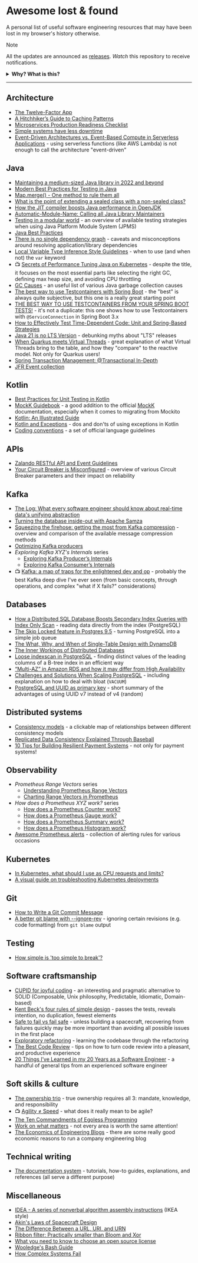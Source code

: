 # Awesome lost & found

A personal list of useful software engineering resources that may have been lost in my browser's history otherwise.

> [!NOTE]
> All the updates are announced as [releases](https://github.com/mikemybytes/awesome-lost-and-found/releases).
> _Watch_ this repository to receive notifications.
> 
<details>
<summary><b>Why? What is this?</b></summary>

I share interesting software engineering resources on [my Twitter/X](https://twitter.com/mikemybytes) as they come. 
Yet, _interesting_ does not always mean _worth revisiting_. When somebody asks: _Hey Mike, do you have any useful 
resources about Kafka?_, we both would benefit from a single list. Besides, I sometimes forget too...

**This list is like a set of selectively filtered bookmarks**. My goal is not to add things here regularly but to keep 
them useful and accurate. New [releases](https://github.com/mikemybytes/awesome-lost-and-found/releases) act a bit like 
a newsletter for those who are interested. Also, I don't link [my own articles]([releases](https://mikemybytes.com)) 
here.

Leave a :star: if you found it awesome too!
</details>

---

## Architecture

- [The Twelve-Factor App](https://12factor.net/)
- [A Hitchhiker’s Guide to Caching Patterns](https://hazelcast.com/blog/a-hitchhikers-guide-to-caching-patterns/)
- [Microservices Production Readiness Checklist](https://github.com/kgoralski/microservice-production-readiness-checklist)
- [Simple systems have less downtime](https://www.gkogan.co/blog/simple-systems/)
- [Event-Driven Architectures vs. Event-Based Compute in Serverless Applications](https://www.alexdebrie.com/posts/event-driven-vs-event-based/) - using 
serverless functions (like AWS Lambda) is not enough to call the architecture "event-driven" 

## Java

- [Maintaining a medium-sized Java library in 2022 and beyond](https://michael-simons.github.io/neo4j-migrations/maintaining-a-medium-sized-java-library-in-2022-and-beyond/)
- [Modern Best Practices for Testing in Java](https://phauer.com/2019/modern-best-practices-testing-java/)
- [Map.merge() - One method to rule them all](https://nurkiewicz.com/2019/03/mapmerge-one-method-to-rule-them-all.html)
- [What is the point of extending a sealed class with a non-sealed class?](https://stackoverflow.com/questions/63860110/what-is-the-point-of-extending-a-sealed-class-with-a-non-sealed-class/63887136#63887136)
- [How the JIT compiler boosts Java performance in OpenJDK](https://developers.redhat.com/articles/2021/06/23/how-jit-compiler-boosts-java-performance-openjdk)
- [Automatic-Module-Name: Calling all Java Library Maintainers](http://branchandbound.net/blog/java/2017/12/automatic-module-name/)
- [Testing in a modular world](https://info.michael-simons.eu/2021/10/19/testing-in-a-modular-world/) - an overview of 
available testing strategies when using Java Platform Module System (JPMS)
- [Java Best Practices](http://java.jonathangiles.net/)
- [There is no single dependency graph](https://melix.github.io/blog/2022/07/there-is-no-single-dependency-graph.html) -
caveats and misconceptions around resolving application/library dependencies
- [Local Variable Type Inference Style Guidelines](https://openjdk.org/projects/amber/guides/lvti-style-guide) - when to
use (and when not) the `var` keyword
- 📺 [Secrets of Performance Tuning Java on Kubernetes](https://vimeo.com/748031919) - despite the title, it focuses on
the most essential parts like selecting the right GC, defining max heap size, and avoiding CPU throttling
- [GC Causes](https://netflix.github.io/atlas-docs/spectator/lang/java/ext/jvm-gc-causes/) - an useful list of various 
Java garbage collection causes
- [The best way to use Testcontainers with Spring Boot](https://maciejwalkowiak.com/blog/testcontainers-spring-boot-setup/) - the "best"
is always quite subjective, but this one is a really great starting point
- [THE BEST WAY TO USE TESTCONTAINERS FROM YOUR SPRING BOOT TESTS!](https://info.michael-simons.eu/2023/07/27/the-best-way-to-use-testcontainers-from-your-spring-boot-tests/) - it's
not a duplicate: this one shows how to use Testcontainers with `@ServiceConnection` in Spring Boot 3.x
- [How to Effectively Test Time-Dependent Code: Unit and Spring-Based Strategies](https://jonasg.io/posts/how-to-effectively-test-time-dependent-code/)
- [Java 21 is no LTS Version](https://nipafx.dev/inside-java-newscast-52/) - debunking myths about "LTS" releases 
- [When Quarkus meets Virtual Threads](https://quarkus.io/blog/virtual-thread-1/) - great explanation of what Virtual 
 Threads bring to the table, and how they "compare" to the reactive model. Not only for Quarkus users!
- [Spring Transaction Management: @Transactional In-Depth](https://www.marcobehler.com/guides/spring-transaction-management-transactional-in-depth)
- [JFR Event collection](https://sap.github.io/SapMachine/jfrevents/21.html)

## Kotlin

- [Best Practices for Unit Testing in Kotlin](https://phauer.com/2018/best-practices-unit-testing-kotlin/)
- [MockK Guidebook](https://notwoods.github.io/mockk-guidebook/) - a good addition to the official [MockK](https://mockk.io/) 
documentation, especially when it comes to migrating from Mockito
- [Kotlin: An Illustrated Guide](https://typealias.com/start/)
- [Kotlin and Exceptions](https://elizarov.medium.com/kotlin-and-exceptions-8062f589d07) - dos and don'ts of using
exceptions in Kotlin
- [Coding conventions](https://kotlinlang.org/docs/coding-conventions.html) - a set of official language guidelines

## APIs

- [Zalando RESTful API and Event Guidelines](https://opensource.zalando.com/restful-api-guidelines/)
- [Your Circuit Breaker is Misconfigured](https://shopify.engineering/circuit-breaker-misconfigured) - overview of various
Circuit Breaker parameters and their impact on reliability

## Kafka

- [The Log: What every software engineer should know about real-time data's unifying abstraction](https://engineering.linkedin.com/distributed-systems/log-what-every-software-engineer-should-know-about-real-time-datas-unifying)
- [Turning the database inside-out with Apache Samza](https://martin.kleppmann.com/2015/03/04/turning-the-database-inside-out.html)
- [Squeezing the firehose: getting the most from Kafka compression](https://blog.cloudflare.com/squeezing-the-firehose/) - overview
and comparison of the available message compression methods
- [Optimizing Kafka producers](https://strimzi.io/blog/2020/10/15/producer-tuning/)
- _Exploring Kafka XYZ's Internals_ series
  - [Exploring Kafka Producer’s Internals](https://blog.developer.adobe.com/exploring-kafka-producers-internals-37411b647d0f)
  - [Exploring Kafka Consumer’s Internals](https://medium.com/adobetech/exploring-kafka-consumers-internals-b0b9becaa106)
- 📺 [Kafka: a map of traps for the enlightened dev and op](https://youtu.be/paVdXL5vDzg) - probably the best Kafka deep dive 
I've ever seen (from basic concepts, through operations, and complex "what if X fails?" considerations)

## Databases
- [How a Distributed SQL Database Boosts Secondary Index Queries with Index Only Scan](https://blog.yugabyte.com/how-a-distributed-sql-database-boosts-secondary-index-queries-with-index-only-scan/) - reading 
data directly from the index (PostgreSQL)
- [The Skip Locked feature in Postgres 9.5](https://www.pgcasts.com/episodes/the-skip-locked-feature-in-postgres-9-5) - turning 
PostgreSQL into a simple job queue
- [The What, Why, and When of Single-Table Design with DynamoDB](https://www.alexdebrie.com/posts/dynamodb-single-table/)
- [The Inner Workings of Distributed Databases](https://questdb.io/blog/inner-workings-distributed-databases/)
- [Loose indexscan in PostgreSQL](https://wiki.postgresql.org/wiki/Loose_indexscan) - finding distinct values of the 
leading columns of a B-tree index in an efficient way
- [“Multi-AZ” in Amazon RDS and how it may differ from High Availability](https://dev.to/aws-heroes/multi-az-in-amazon-rds-and-how-it-differs-from-high-availability-gn9)
- [Challenges and Solutions When Scaling PostgreSQL](https://onesignal.com/blog/lessons-learned-from-5-years-of-scaling-postgresql/) - including 
explanation on how to deal with bloat (`VACUUM`)
- [PostgreSQL and UUID as primary key](https://maciejwalkowiak.com/blog/postgres-uuid-primary-key/) - short summary of 
the advantages of using UUID v7 instead of v4 (random)

## Distributed systems

- [Consistency models](https://jepsen.io/consistency) - a clickable map of relationships between different consistency models
- [Replicated Data Consistency Explained Through Baseball](https://www.microsoft.com/en-us/research/wp-content/uploads/2011/10/ConsistencyAndBaseballReport.pdf)
- [10 Tips for Building Resilient Payment Systems](https://shopify.engineering/building-resilient-payment-systems) - not
only for payment systems!

## Observability

- _Prometheus Range Vectors_ series
  - [Understanding Prometheus Range Vectors](https://satyanash.net/software/2021/01/04/understanding-prometheus-range-vectors.html)
  - [Charting Range Vectors in Prometheus](https://satyanash.net/software/2021/06/09/charting-range-vectors-prometheus.html)
- _How does a Prometheus XYZ work?_ series
  - [How does a Prometheus Counter work?](https://www.robustperception.io/how-does-a-prometheus-counter-work/)
  - [How does a Prometheus Gauge work?](https://www.robustperception.io/how-does-a-prometheus-gauge-work/)
  - [How does a Prometheus Summary work?](https://www.robustperception.io/how-does-a-prometheus-summary-work)
  - [How does a Prometheus Histogram work?](https://www.robustperception.io/how-does-a-prometheus-histogram-work)
- [Awesome Prometheus alerts](https://awesome-prometheus-alerts.grep.to/) - collection of alerting rules for various 
occasions

## Kubernetes

- [In Kubernetes, what should I use as CPU requests and limits?](https://twitter.com/danielepolencic/status/1632717409051181056)
- [A visual guide on troubleshooting Kubernetes deployments](https://learnk8s.io/troubleshooting-deployments)

## Git

- [How to Write a Git Commit Message](https://cbea.ms/git-commit/)
- [A better git blame with --ignore-rev](https://michaelheap.com/git-ignore-rev/) - ignoring certain revisions (e.g. 
code formatting) from `git blame` output

## Testing

- [How simple is 'too simple to break'?](https://junit.org/junit4/faq.html#best_3)

## Software craftsmanship

- [CUPID for joyful coding](https://dannorth.net/2022/02/10/cupid-for-joyful-coding/) - an interesting 
and pragmatic alternative to SOLID (Composable, Unix philosophy, Predictable, Idiomatic, Domain-based)
- [Kent Beck's four rules of simple design](https://martinfowler.com/bliki/BeckDesignRules.html) - passes the tests,
reveals intention, no duplication, fewest elements
- [Safe to fail vs fail safe](https://devskiller.com/techblog/Safe-to-fail-vs-fail-safe/) - unless building a spacecraft,
recovering from failures quickly may be more important than avoiding all possible issues in the first place
- [Exploratory refactoring](https://victorrentea.ro/blog/exploratory-refactoring/) - learning the codebase through
the refactoring
- [The Best Code Review](https://victorrentea.ro/blog/the-best-code-review/) - tips on how to turn code review into
a pleasant, and productive experience
- [20 Things I’ve Learned in my 20 Years as a Software Engineer](https://www.simplethread.com/20-things-ive-learned-in-my-20-years-as-a-software-engineer/) - a handful 
of general tips from an experienced software engineer

## Soft skills & culture

- [The ownership trio](https://alexewerlof.medium.com/the-ownership-trio-482a4e5f666d) - true ownership requires all 3: 
mandate, knowledge, and responsibility
- 📺 [Agility ≠ Speed](https://youtu.be/VnQZ24eeaXM) - what does it really mean to be agile?
- [The Ten Commandments of Egoless Programming](https://blog.codinghorror.com/the-ten-commandments-of-egoless-programming/)
- [Work on what matters](https://staffeng.com/guides/work-on-what-matters/) - not every area is worth the same attention!
- [The Economics of Engineering Blogs](https://www.thediff.co/archive/the-economics-of-engineering-blogs/) - there are 
some really good economic reasons to run a company engineering blog

## Technical writing

- [The documentation system](https://documentation.divio.com/) - tutorials, how-to guides, explanations, and references
(all serve a different purpose)

## Miscellaneous

- [IDEA - A series of nonverbal algorithm assembly instructions](https://idea-instructions.com/) (IKEA style)
- [Akin's Laws of Spacecraft Design](https://spacecraft.ssl.umd.edu/akins_laws.html)
- [The Difference Between a URL, URI, and URN](https://danielmiessler.com/study/difference-between-uri-url/)
- [Ribbon filter: Practically smaller than Bloom and Xor](https://engineering.fb.com/2021/07/09/data-infrastructure/ribbon-filter/)
- [What you need to know to choose an open source license](https://gist.github.com/nicolasdao/a7adda51f2f185e8d2700e1573d8a633)
- [Wooledge's Bash Guide](https://mywiki.wooledge.org/BashGuide)
- [How Complex Systems Fail](https://www.adaptivecapacitylabs.com/HowComplexSystemsFail.pdf)
